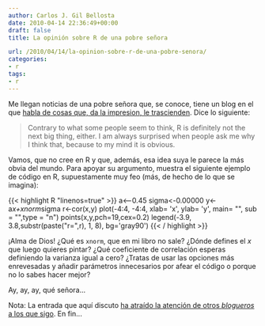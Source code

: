 ```yaml
---
author: Carlos J. Gil Bellosta
date: 2010-04-14 22:36:49+00:00
draft: false
title: La opinión sobre R de una pobre señora

url: /2010/04/14/la-opinion-sobre-r-de-una-pobre-senora/
categories:
- r
tags:
- r
---
```


Me llegan noticias de una pobre señora que, se conoce, tiene un blog en el que [habla de cosas que, da la impresion, le trascienden](http://www.thejuliagroup.com/blog/?p=433). Dice lo siguiente:


>Contrary to what some people seem to think, R is definitely not the next big thing, either. I am always surprised when people ask me why I think that, because to my mind it is obvious.


Vamos, que no cree en R y que, además, esa idea suya le parece la más obvia del mundo. Para apoyar su argumento, muestra el siguiente ejemplo de código en R, supuestamente muy feo (más, de hecho de lo que se imagina):

{{< highlight R "linenos=true" >}}
a<--0.45
sigma<-0.00000
y<-a*x+xnorm*sigma
r<-cor(x,y)
plot(-4:4, -4:4, xlab= 'x', ylab= 'y', main= "", sub = "",type = "n")
points(x,y,pch=19,cex=0.2)
legend(-3.9, 3.8,substr(paste("r=",r), 1, 8), bg='gray90')
{{< / highlight >}}


¡Alma de Dios! ¿Qué es `xnorm`, que en mi libro no sale? ¿Dónde defines el _x_ que luego quieres pintar? ¿Qué coeficiente de correlación esperas definiendo la varianza igual a cero? ¿Tratas de usar las opciones más enrevesadas y añadir parámetros innecesarios por afear el código o porque no lo sabes hacer mejor?

Ay, ay, ay, qué señora...

Nota: La entrada que aquí discuto [ha atraído la atención de otros _blogueros_ a los que sigo](http://www.iq.harvard.edu/blog/sss/archives/2010/04/the_inevitable.shtml). En fin...

